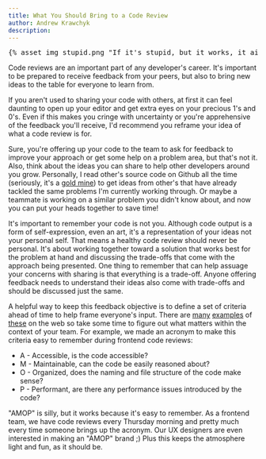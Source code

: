 ```yaml
---
title: What You Should Bring to a Code Review
author: Andrew Krawchyk
description:
---
```


<pre>
{% asset_img stupid.png "If it's stupid, but it works, it ain't stupid" %}
</pre>

Code reviews are an important part of any developer's career. It's important to be prepared to receive feedback from your peers, but also to bring new ideas to the table for everyone to learn from.

If you aren't used to sharing your code with others, at first it can feel daunting to open up your editor and get extra eyes on your precious 1's and 0's. Even if this makes you cringe with uncertainty or you're apprehensive of the feedback you'll receive, I'd recommend you reframe your idea of what a code review is for.

Sure, you're offering up your code to the team to ask for feedback to improve your approach or get some help on a problem area, but that's not it. Also, think about the ideas you can share to help other developers around you grow. Personally, I read other's source code on Github all the time (seriously, it's a [gold mine](https://jakubdziworski.github.io/tools/2016/08/26/github-code-advances-search-programmers-goldmine.html)) to get ideas from other's that have already tackled the same problems I'm currently working through. Or maybe a teammate is working on a similar problem you didn't know about, and now you can put your heads together to save time!

It's important to remember your code is not you. Although code output is a form of self-expression, even an art, it's a representation of your ideas not your personal self. That means a healthy code review should never be personal. It's about working together toward a solution that works best for the problem at hand and discussing the trade-offs that come with the approach being presented. One thing to remember that can help assuage your concerns with sharing is that everything is a trade-off. Anyone offering feedback needs to understand their ideas also come with trade-offs and should be discussed just the same.

A helpful way to keep this feedback objective is to define a set of criteria ahead of time to help frame everyone's input. There are [many](https://www.ibm.com/developerworks/rational/library/11-proven-practices-for-peer-review/) [examples](https://blog.fogcreek.com/increase-defect-detection-with-our-code-review-checklist-example/) of [these](https://msdn.microsoft.com/en-us/library/ms182019.aspx) on the web so take some time to figure out what matters within the context of your team. For example, we made an acronym to make this criteria easy to remember during frontend code reviews:

* A - Accessible, is the code accessible?
* M - Maintainable, can the code be easily reasoned about?
* O - Organized, does the naming and file structure of the code make sense?
* P - Performant, are there any performance issues introduced by the code?

"AMOP" is silly, but it works because it's easy to remember. As a frontend team, we have code reviews every Thursday morning and pretty much every time someone brings up the acronym. Our UX designers are even interested in making an "AMOP" brand ;) Plus this keeps the atmosphere light and fun, as it should be.
